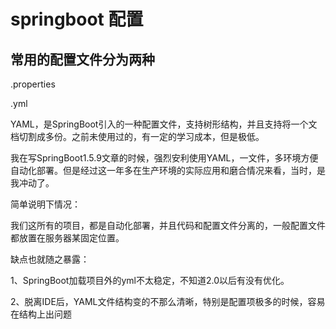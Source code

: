 # springboot 配置

## 常用的配置文件分为两种

.properties

.yml

YAML，是SpringBoot引入的一种配置文件，支持树形结构，并且支持将一个文档切割成多份。之前未使用过的，有一定的学习成本，但是极低。

我在写SpringBoot1.5.9文章的时候，强烈安利使用YAML，一文件，多环境方便自动化部署。但是经过这一年多在生产环境的实际应用和磨合情况来看，当时，是我冲动了。

简单说明下情况：

我们这所有的项目，都是自动化部署，并且代码和配置文件分离的，一般配置文件都放置在服务器某固定位置。

缺点也就随之暴露：

1、SpringBoot加载项目外的yml不太稳定，不知道2.0以后有没有优化。

2、脱离IDE后，YAML文件结构变的不那么清晰，特别是配置项极多的时候，容易在结构上出问题